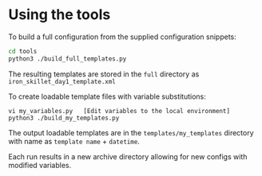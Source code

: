 # Using the tools

To build a full configuration from the supplied configuration snippets:

```bash
cd tools
python3 ./build_full_templates.py
```


The resulting templates are stored in the `full` directory as `iron_skillet_day1_template.xml`


To create loadable template files with variable substitutions:

```
vi my_variables.py   [Edit variables to the local environment]
python3 ./build_my_templates.py
```

The output loadable templates are in the `templates/my_templates` directory with name as `template name` + `datetime`.

Each run results in a new archive directory allowing for new configs with modified variables.

